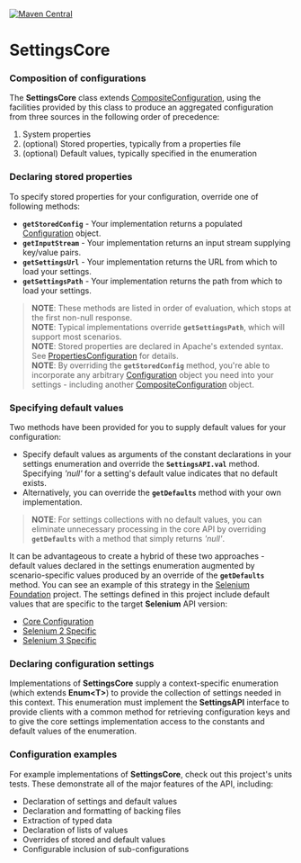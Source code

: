 [![Maven Central](https://img.shields.io/maven-central/v/com.nordstrom.tools/settings.svg)](https://mvnrepository.com/artifact/com.nordstrom.tools/settings)

# SettingsCore

### Composition of configurations

The **SettingsCore** class extends [CompositeConfiguration](https://commons.apache.org/proper/commons-configuration/apidocs/org/apache/commons/configuration2/CompositeConfiguration.html), using the facilities provided by this class to produce an aggregated configuration from three sources in the following order of precedence: 

1. System properties
2. (optional) Stored properties, typically from a properties file
3. (optional) Default values, typically specified in the enumeration

### Declaring stored properties

To specify stored properties for your configuration, override one of following methods:

* **`getStoredConfig`** - Your implementation returns a populated [Configuration](https://commons.apache.org/proper/commons-configuration/apidocs/org/apache/commons/configuration2/Configuration.html) object.
* **`getInputStream`** - Your implementation returns an input stream supplying key/value pairs.
* **`getSettingsUrl`** - Your implementation returns the URL from which to load your settings.
* **`getSettingsPath`** - Your implementation returns the path from which to load your settings.

> **NOTE**: These methods are listed in order of evaluation, which stops at the first non-null response.  
> **NOTE**: Typical implementations override **`getSettingsPath`**, which will support most scenarios.  
> **NOTE**: Stored properties are declared in Apache's extended syntax. See [PropertiesConfiguration](https://commons.apache.org/proper/commons-configuration/apidocs/org/apache/commons/configuration2/PropertiesConfiguration.html) for details.  
> **NOTE**: By overriding the **`getStoredConfig`** method, you're able to incorporate any arbitrary [Configuration](https://commons.apache.org/proper/commons-configuration/apidocs/org/apache/commons/configuration2/Configuration.html) object you need into your settings - including another [CompositeConfiguration](https://commons.apache.org/proper/commons-configuration/apidocs/org/apache/commons/configuration2/CompositeConfiguration.html) object.

### Specifying default values

Two methods have been provided for you to supply default values for your configuration:

* Specify default values as arguments of the constant declarations in your settings enumeration and override the **`SettingsAPI.val`** method. Specifying _'null'_ for a setting's default value indicates that no default exists.
* Alternatively, you can override the **`getDefaults`** method with your own implementation.

> **NOTE**: For settings collections with no default values, you can eliminate unnecessary processing in the core API by overriding **`getDefaults`** with a method that simply returns _'null'_.

It can be advantageous to create a hybrid of these two approaches - default values declared in the settings enumeration augmented by scenario-specific values produced by an override of the **`getDefaults`** method. You can see an example of this strategy in the [Selenium Foundation](https://github.com/sbabcoc/Selenium-Foundation) project. The settings defined in this project include default values that are specific to the target **Selenium** API version:

* [Core Configuration](https://github.com/sbabcoc/Selenium-Foundation/blob/master/src/main/java/com/nordstrom/automation/selenium/AbstractSeleniumConfig.java#L498)
* [Selenium 2 Specific](https://github.com/sbabcoc/Selenium-Foundation/blob/master/src/selenium2/java/com/nordstrom/automation/selenium/SeleniumConfig.java#L207)
* [Selenium 3 Specific](https://github.com/sbabcoc/Selenium-Foundation/blob/master/src/selenium3/java/com/nordstrom/automation/selenium/SeleniumConfig.java#L219)

### Declaring configuration settings

Implementations of **SettingsCore** supply a context-specific enumeration (which extends **Enum&lt;T&gt;**) to provide the collection of settings needed in this context. This enumeration must implement the **SettingsAPI** interface to provide clients with a common method for retrieving configuration keys and to give the core settings implementation access to the constants and default values of the enumeration.

### Configuration examples

For example implementations of **SettingsCore**, check out this project's units tests. These demonstrate all of the major features of the API, including:

* Declaration of settings and default values
* Declaration and formatting of backing files
* Extraction of typed data
* Declaration of lists of values
* Overrides of stored and default values
* Configurable inclusion of sub-configurations
